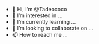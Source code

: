 - 👋 Hi, I’m @Tadeococo
- 👀 I’m interested in ...
- 🌱 I’m currently learning ...
- 💞️ I’m looking to collaborate on ...
- 📫 How to reach me ...

<!---
Tadeococo/Tadeococo is a ✨ special ✨ repository because its `README.md` (this file) appears on your GitHub profile.
You can click the Preview link to take a look at your changes.
--->
